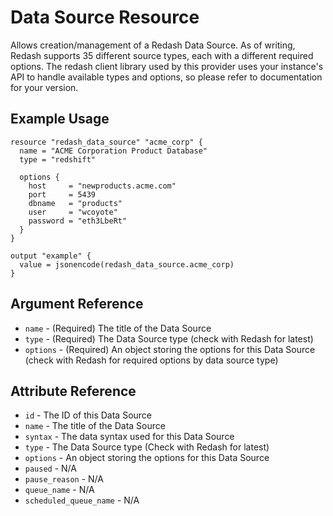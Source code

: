 # Data Source Resource

Allows creation/management of a Redash Data Source. As of writing, Redash supports 35 different source types, each with a different required options. The redash client library used by this provider uses your instance's API to handle available types and options, so please refer to documentation for your version. 

## Example Usage

```hcl
resource "redash_data_source" "acme_corp" {
  name = "ACME Corporation Product Database"
  type = "redshift"

  options {
    host     = "newproducts.acme.com"
    port     = 5439
    dbname   = "products"
    user     = "wcoyote"
    password = "eth3LbeRt"
  }
}

output "example" {
  value = jsonencode(redash_data_source.acme_corp)
}
```

## Argument Reference

* `name` - (Required) The title of the Data Source
* `type` - (Required) The Data Source type (check with Redash for latest)
* `options` - (Required) An object storing the options for this Data Source (check with Redash for required options by data source type)

## Attribute Reference

* `id` - The ID of this Data Source
* `name` - The title of the Data Source
* `syntax` - The data syntax used for this Data Source
* `type` - The Data Source type (Check with Redash for latest)
* `options` - An object storing the options for this Data Source
* `paused` - N/A
* `pause_reason` -  N/A
* `queue_name` -  N/A
* `scheduled_queue_name` -  N/A
